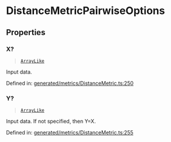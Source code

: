 # DistanceMetricPairwiseOptions

## Properties

### X?

> [`ArrayLike`](../types/ArrayLike.md)

Input data.

Defined in:  [generated/metrics/DistanceMetric.ts:250](https://github.com/transitive-bullshit/scikit-learn-ts/blob/b59c1ff/packages/sklearn/src/generated/metrics/DistanceMetric.ts#L250)

### Y?

> [`ArrayLike`](../types/ArrayLike.md)

Input data. If not specified, then Y=X.

Defined in:  [generated/metrics/DistanceMetric.ts:255](https://github.com/transitive-bullshit/scikit-learn-ts/blob/b59c1ff/packages/sklearn/src/generated/metrics/DistanceMetric.ts#L255)
